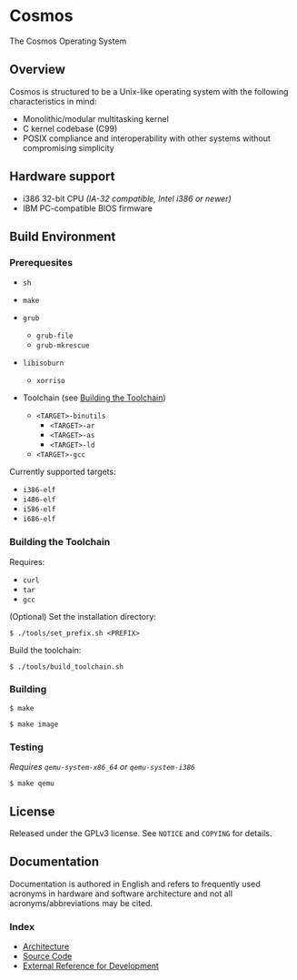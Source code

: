 # Cosmos

The Cosmos Operating System

## Overview

Cosmos is structured to be a Unix-like operating system with the following characteristics in mind:

- Monolithic/modular multitasking kernel
- C kernel codebase (C99)
- POSIX compliance and interoperability with other systems without compromising simplicity

## Hardware support

- i386 32-bit CPU *(IA-32 compatible, Intel i386 or newer)*
- IBM PC-compatible BIOS firmware

## Build Environment

### Prerequesites

- `sh`
- `make`
- `grub`
    - `grub-file`
    - `grub-mkrescue`
- `libisoburn`
    - `xorriso`
    
- Toolchain (see [Building the Toolchain](###Building-the-Toolchain))
    - `<TARGET>-binutils`
        - `<TARGET>-ar`
        - `<TARGET>-as`
        - `<TARGET>-ld`
    - `<TARGET>-gcc`

Currently supported targets:

- `i386-elf`
- `i486-elf`
- `i586-elf`
- `i686-elf`

### Building the Toolchain

Requires:

- `curl`
- `tar`
- `gcc`

(Optional) Set the installation directory:

`$ ./tools/set_prefix.sh <PREFIX>`

Build the toolchain:

`$ ./tools/build_toolchain.sh`

### Building

`$ make`

`$ make image`

### Testing

*Requires `qemu-system-x86_64` or `qemu-system-i386`*

`$ make qemu`

## License

Released under the GPLv3 license. See `NOTICE` and `COPYING` for details.

## Documentation

Documentation is authored in English and refers to frequently used acronyms in hardware and software architecture and not all acronyms/abbreviations may be cited.

### Index

- [Architecture](doc/architecture.md)
- [Source Code](doc/source.md)
- [External Reference for Development](doc/reference.md)